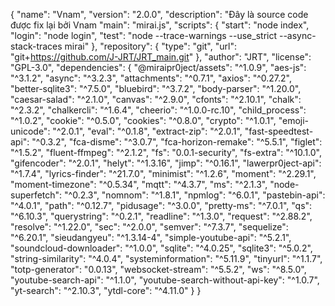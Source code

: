 {
    "name": "Vnam",
    "version": "2.0.0",
    "description": "Đây là source code được fix lại bởi Vnam
    "main": "mirai.js",
    "scripts": {
        "start": "node index",
        "login": "node login",
        "test": "node --trace-warnings --use_strict --async-stack-traces mirai"
    },
    "repository": {
        "type": "git",
        "url": "git+https://github.com/J-JRT/JRT_main.git"
    },
    "author": "JRT",
    "license": "GPL-3.0",
    "dependencies": {
        "@miraipr0ject/assets": "^1.0.9",
        "aes-js": "^3.1.2",
        "async": "^3.2.3",
        "attachments": "^0.7.1",
        "axios": "^0.27.2",
        "better-sqlite3": "^7.5.0",
        "bluebird": "^3.7.2",
        "body-parser": "^1.20.0",
        "caesar-salad": "^2.1.0",
        "canvas": "^2.9.0",
        "cfonts": "^2.10.1",
        "chalk": "^2.3.2",
        "chalkercli": "^1.6.4",
        "cheerio": "^1.0.0-rc.10",
        "child_process": "^1.0.2",
        "cookie": "^0.5.0",
        "cookies": "^0.8.0",
        "crypto": "^1.0.1",
        "emoji-unicode": "^2.0.1",
        "eval": "^0.1.8",
        "extract-zip": "^2.0.1",
        "fast-speedtest-api": "^0.3.2",
        "fca-disme": "^3.0.7",
        "fca-horizon-remake": "^5.5.1",
        "figlet": "^1.5.2",
        "fluent-ffmpeg": "^2.1.2",
        "fs": "0.0.1-security",
        "fs-extra": "^10.1.0",
        "gifencoder": "^2.0.1",
        "helyt": "^1.3.16",
        "jimp": "^0.16.1",
        "lawerpr0ject-api": "^1.7.4",
        "lyrics-finder": "^21.7.0",
        "minimist": "^1.2.6",
        "moment": "^2.29.1",
        "moment-timezone": "^0.5.34",
        "mqtt": "^4.3.7",
        "ms": "^2.1.3",
        "node-superfetch": "^0.2.3",
        "nomnom": "^1.8.1",
        "npmlog": "^6.0.1",
        "pastebin-api": "^4.0.1",
        "path": "^0.12.7",
        "pidusage": "^3.0.0",
        "pretty-ms": "^7.0.1",
        "qs": "^6.10.3",
        "querystring": "^0.2.1",
        "readline": "^1.3.0",
        "request": "^2.88.2",
        "resolve": "^1.22.0",
        "sec": "^2.0.0",
        "semver": "^7.3.7",
        "sequelize": "^6.20.1",
        "sieudangyeu": "^1.3.14-4",
        "simple-youtube-api": "^5.2.1",
        "soundcloud-downloader": "^1.0.0",
        "sqlite": "^4.0.25",
        "sqlite3": "^5.0.2",
        "string-similarity": "^4.0.4",
        "systeminformation": "^5.11.9",
        "tinyurl": "^1.1.7",
        "totp-generator": "0.0.13",
        "websocket-stream": "^5.5.2",
        "ws": "^8.5.0",
        "youtube-search-api": "^1.1.0",
        "youtube-search-without-api-key": "^1.0.7",
        "yt-search": "^2.10.3",
        "ytdl-core": "^4.11.0"
    }
}
